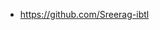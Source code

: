 - https://github.com/Sreerag-ibtl

<!---
sreag/sreag is a ✨ special ✨ repository because its `README.md` (this file) appears on your GitHub profile.
You can click the Preview link to take a look at your changes.
--->
